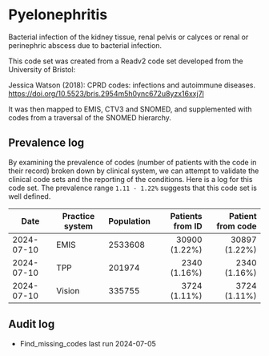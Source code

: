 # Pyelonephritis

Bacterial infection of the kidney tissue, renal pelvis or calyces or renal or perinephric abscess due to bacterial infection.

This code set was created from a Readv2 code set developed from the University of Bristol:

Jessica Watson (2018): CPRD codes: infections and autoimmune diseases. https://doi.org/10.5523/bris.2954m5h0ync672u8yzx16xxj7l

It was then mapped to EMIS, CTV3 and SNOMED, and supplemented with codes from a traversal of the SNOMED hierarchy.

## Prevalence log

By examining the prevalence of codes (number of patients with the code in their record) broken down by clinical system, we can attempt to validate the clinical code sets and the reporting of the conditions. Here is a log for this code set. The prevalence range `1.11 - 1.22%` suggests that this code set is well defined.

| Date       | Practice system | Population | Patients from ID | Patient from code |
| ---------- | --------------- | ---------- | ---------------: | ----------------: |
| 2024-07-10 | EMIS            | 2533608    |    30900 (1.22%) |     30897 (1.22%) |
| 2024-07-10 | TPP             | 201974     |     2340 (1.16%) |      2340 (1.16%) |
| 2024-07-10 | Vision          | 335755     |     3724 (1.11%) |      3724 (1.11%) |

## Audit log

- Find_missing_codes last run 2024-07-05

